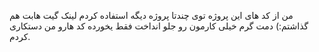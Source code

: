 من از کد های این پروژه توی چندتا پروژه دیگه استفاده کردم لینک گیت هابت هم گذاشتم:) دمت گرم خیلی کارمون رو جلو انداخت فقط یخورده کد هارو من دستکاری کردم.
